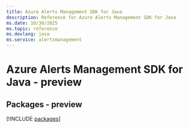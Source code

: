```yaml
---
title: Azure Alerts Management SDK for Java
description: Reference for Azure Alerts Management SDK for Java
ms.date: 10/30/2025
ms.topic: reference
ms.devlang: java
ms.service: alertsmanagement
---
```

# Azure Alerts Management SDK for Java - preview
## Packages - preview
[!INCLUDE [packages](alerts-management-index.md)]